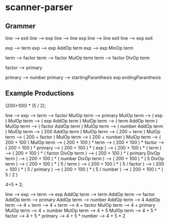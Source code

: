 # scanner-parser

## Grammer
line    -->     exit
line    -->     exp
line    -->     line exp
line    -->     line exit
line    -->     exp exit

exp    	-->     term
exp    	-->     exp AddOp term
exp     -->     exp MinOp term

term   	-->     factor
term    -->     factor MulOp term
term    -->     factor DivOp term

factor  -->     primary

primary -->     number
primary -->     startingParanthesis exp endingParanthesis


## Example Productions
(200+100) * (5 / 2);


line    -->     exp
        -->     term
        -->     factor MulOp term
        -->     primary MulOp term
        -->     ( exp ) MulOp term
        -->     ( exp AddOp term ) MulOp term
        -->     ( term AddOp term ) MulOp term
        -->     ( factor AddOp term ) MulOp term
        -->     ( number AddOp term ) MulOp term
        -->     ( 200 AddOp term ) MulOp term
        -->     ( 200 + term ) MulOp term
        -->     ( 200 + factor ) MulOp term
        -->     ( 200 + number ) MulOp term
        -->     ( 200 + 100 ) MulOp term
        -->     ( 200 + 100 ) * term
        -->     ( 200 + 100 ) * factor
        -->     ( 200 + 100 ) * primary
        -->     ( 200 + 100 ) * ( exp )
        -->     ( 200 + 100 ) * ( term )
        -->     ( 200 + 100 ) * ( factor DivOp term )
        -->     ( 200 + 100 ) * ( primary DivOp term )
        -->     ( 200 + 100 ) * ( number DivOp term )
        -->     ( 200 + 100 ) * ( 5 DivOp term )
        -->     ( 200 + 100 ) * ( 5 / term )
        -->     ( 200 + 100 ) * ( 5 / factor )
        -->     ( 200 + 100 ) * ( 5 / primary )
        -->     ( 200 + 100 ) * ( 5 / number )
        -->     ( 200 + 100 ) * ( 5 / 2 )


4+5     *     2;

line    -->     exp
        -->     term
        -->     exp AddOp term
        -->     term AddOp term
        -->     factor AddOp term
        -->     primary AddOp term
        -->     number AddOp term
        -->     4 AddOp term
        -->     4 + term
        -->     4 + term
        -->     4 + factor MulOp term
        -->     4 + primary MulOp term
        -->     4 + number MulOp term
        -->     4 + 5 MulOp term
        -->     4 + 5 * factor
        -->     4 + 5 * primary
        -->     4 + 5 * number
        -->     4 + 5 * 2

        

